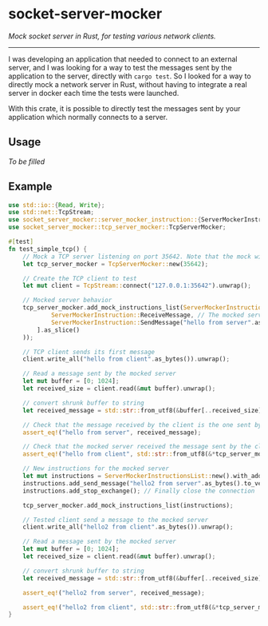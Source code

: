 # socket-server-mocker

_Mock socket server in Rust, for testing various network clients._

***

I was developing an application that needed to connect to an external server, and I was looking for a way to test the messages sent by the application to the server, directly with `cargo test`. So I looked for a way to directly mock a network server in Rust, without having to integrate a real server in docker each time the tests were launched.

With this crate, it is possible to directly test the messages sent by your application which normally connects to a server.


## Usage

_To be filled_

## Example

```rust
use std::io::{Read, Write};
use std::net::TcpStream;
use socket_server_mocker::server_mocker_instruction::{ServerMockerInstruction, ServerMockerInstructionsList};
use socket_server_mocker::tcp_server_mocker::TcpServerMocker;

#[test]
fn test_simple_tcp() {
    // Mock a TCP server listening on port 35642. Note that the mock will only listen on the local interface.
    let tcp_server_mocker = TcpServerMocker::new(35642);

    // Create the TCP client to test
    let mut client = TcpStream::connect("127.0.0.1:35642").unwrap();

    // Mocked server behavior
    tcp_server_mocker.add_mock_instructions_list(ServerMockerInstructionsList::new_with_instructions([
            ServerMockerInstruction::ReceiveMessage, // The mocked server will first wait for the client to send a message
            ServerMockerInstruction::SendMessage("hello from server".as_bytes().to_vec()), // Then it will send a message to the client
        ].as_slice()
    ));

    // TCP client sends its first message
    client.write_all("hello from client".as_bytes()).unwrap();

    // Read a message sent by the mocked server
    let mut buffer = [0; 1024];
    let received_size = client.read(&mut buffer).unwrap();

    // convert shrunk buffer to string
    let received_message = std::str::from_utf8(&buffer[..received_size]).unwrap();

    // Check that the message received by the client is the one sent by the mocked server
    assert_eq!("hello from server", received_message);

    // Check that the mocked server received the message sent by the client
    assert_eq!("hello from client", std::str::from_utf8(&*tcp_server_mocker.pop_received_message().unwrap()).unwrap());

    // New instructions for the mocked server
    let mut instructions = ServerMockerInstructionsList::new().with_added_receive_message(); // Wait for another message from the tested client
    instructions.add_send_message("hello2 from server".as_bytes().to_vec()); // Send another message to the tested client
    instructions.add_stop_exchange(); // Finally close the connection

    tcp_server_mocker.add_mock_instructions_list(instructions);

    // Tested client send a message to the mocked server
    client.write_all("hello2 from client".as_bytes()).unwrap();

    // Read a message sent by the mocked server
    let mut buffer = [0; 1024];
    let received_size = client.read(&mut buffer).unwrap();

    // convert shrunk buffer to string
    let received_message = std::str::from_utf8(&buffer[..received_size]).unwrap();

    assert_eq!("hello2 from server", received_message);

    assert_eq!("hello2 from client", std::str::from_utf8(&*tcp_server_mocker.pop_received_message().unwrap()).unwrap());
}
```